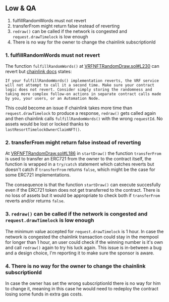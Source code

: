 ## Low & QA

1. fulfillRandomWords must not revert
2. transferFrom might return false instead of reverting
3. `redraw()` can be called if the network is congested and `request.drawTimelock` is low enough
4. There is no way for the owner to change the chainlink subscriptionId

### 1. fulfillRandomWords must not revert

The function `fulfillRandomWords()` at [VRFNFTRandomDraw.sol#L230](https://github.com/code-423n4/2022-12-forgeries/blob/main/src/VRFNFTRandomDraw.sol#L230) can revert but [chainlink docs](https://docs.chain.link/vrf/v2/security/#fulfillrandomwords-must-not-revert) states:

```
If your fulfillRandomWords() implementation reverts, the VRF service will not attempt to call it a second time. Make sure your contract logic does not revert. Consider simply storing the randomness and taking more complex follow-on actions in separate contract calls made by you, your users, or an Automation Node.
```

This could become an issue if chainlink takes more time than `request.drawTimelock` to produce a response, `redraw()` gets called again and then chainlink calls `fulfillRandomWords()` with the wrong `requestId`. No assets would be lost or locked thanks to `lastResortTimelockOwnerClaimNFT()`.

### 2. transferFrom might return false instead of reverting

At [VRFNFTRandomDraw.sol#L186](https://github.com/code-423n4/2022-12-forgeries/blob/main/src/VRFNFTRandomDraw.sol#L186) in `startDraw()` the function `transferFrom` is used to transfer an ERC721 from the owner to the contract itself, the function is wrapped in a `try/catch` statement which catches reverts but doesn't catch if `transferFrom` returns `false`, which might be the case for some ERC721 implementations.

The consequence is that the function `startDraw()` can execute succesfully even if the ERC721 token does not get transferred to the contract. There is no loss of assets but it would be appropriate to check both if `transferFrom` reverts and/or returns `false`.

### 3. `redraw()` can be called if the network is congested and `request.drawTimelock` is low enough

The minimum value accepted for `request.drawTimelock` is 1 hour. In case the network is congested the chainlink transaction could stay in the mempool for longer than 1 hour, an user could check if the winning number is it's own and call `redraw()` again to try his luck again. This issue is in-between a bug and a design choice, I'm reporting it to make sure the sponsor is aware.

### 4. There is no way for the owner to change the chainlink subscriptionId

In case the owner has set the wrong subscriptionId there is no way for him to change it, meaning in this case he would need to redeploy the contract losing some funds in extra gas costs.